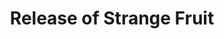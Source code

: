 ---
category: Release of Strange Fruit
title: Release of Strange Fruit
year: 1939
duration:
image: media/images/events/release_of_strange_fruit.jpg
image-desc: Billie Holiday at the Downbeat club, a jazz club in New York City circa February 1947
source-name: Library of Congress
image-source: https://loc.gov/item/gottlieb.04251
description: Strange Fruit was orginally a poem by Abel Meeropol called 'Bitter Fruit' which he wrote after seeing a photograph of the lynching of Tom Shipp and Abe Smith in Marion, Indiana. 
songdesc: Billie Holiday recorded her version in 1939. This song has been labelled as the 'beginning of the Civil Rights Movement', as it was the first time a black musician sung a song with 'controversial' lyrics.
song1: Strange Fruit
---
